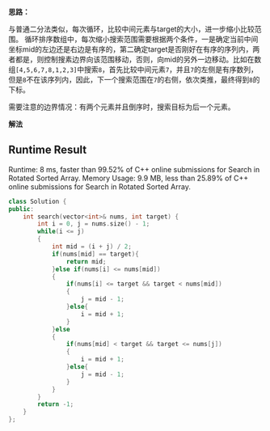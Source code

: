 **思路：**

与普通二分法类似，每次循环，比较中间元素与target的大小，进一步缩小比较范围。
循环排序数组中，每次缩小搜索范围需要根据两个条件，一是确定当前中间坐标mid的左边还是右边是有序的，第二确定target是否刚好在有序的序列内，两者都是，则控制搜素边界向该范围移动，否则，向mid的另外一边移动。比如在数组`[4,5,6,7,8,1,2,3]`中搜索`8`，首先比较中间元素`7`，并且`7`的左侧是有序数列，但是`8`不在该序列内，因此，下一个搜索范围在`7`的右侧，依次类推，最终得到`8`的下标。

需要注意的边界情况：有两个元素并且倒序时，搜索目标为后一个元素。

**解法**

Runtime Result
--------
Runtime: 8 ms, faster than 99.52% of C++ online submissions for Search in Rotated Sorted Array.
Memory Usage: 9.9 MB, less than 25.89% of C++ online submissions for Search in Rotated Sorted Array.

```c++
class Solution {
public:
    int search(vector<int>& nums, int target) {
        int i = 0, j = nums.size() - 1;
        while(i <= j)
        {
            int mid = (i + j) / 2;
            if(nums[mid] == target){
                return mid;
            }else if(nums[i] <= nums[mid])
            {
                if(nums[i] <= target && target < nums[mid])
                {
                    j = mid - 1;
                }else{
                    i = mid + 1;
                }
            }else 
            {
                if(nums[mid] < target && target <= nums[j])
                {
                    i = mid + 1;
                }else{
                    j = mid - 1;
                }
            }
        }
        return -1;
    }
};
```
